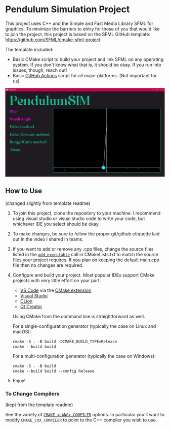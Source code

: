 # Pendulum Simulation Project

This project uses C++ and the Simple and Fast Media Library SFML for graphics. To minimize the barriers to entry for those of you that would like to join the project, this project is based on the SFML GitHub template: https://github.com/SFML/cmake-sfml-project

The template included:

- Basic CMake script to build your project and link SFML on any operating system. If you don't know what that is, it should be okay. If you run into issues, though, reach out!
- Basic [GitHub Actions](https://github.com/features/actions) script for all major platforms. (Not important for us).

![Screenshot of simulation from 11-2-2024](./github-items/ScreenShot-11-2-2024.png)

## How to Use
(changed slightly from template readme)

1. To join this project, clone the repository to your machine. I recommend using visual studio or visual studio code to write your code, but whichever IDE you select should be okay.
1. To make changes, be sure to follow the proper git/github etiquette laid out in the video I shared in teams.
1. If you want to add or remove any .cpp files, change the source files listed in the [`add_executable`](CMakeLists.txt#L10) call in CMakeLists.txt to match the source files your project requires. If you plan on keeping the default main.cpp file then no changes are required.
1. Configure and build your project. Most popular IDEs support CMake projects with very little effort on your part.
    - [VS Code](https://code.visualstudio.com) via the [CMake extension](https://code.visualstudio.com/docs/cpp/cmake-linux)
    - [Visual Studio](https://docs.microsoft.com/en-us/cpp/build/cmake-projects-in-visual-studio?view=msvc-170)
    - [CLion](https://www.jetbrains.com/clion/features/cmake-support.html)
    - [Qt Creator](https://doc.qt.io/qtcreator/creator-project-cmake.html)

    Using CMake from the command line is straightforward as well.

    For a single-configuration generator (typically the case on Linux and macOS):
    ```
    cmake -S . -B build -DCMAKE_BUILD_TYPE=Release
    cmake --build build
    ```

    For a multi-configuration generator (typically the case on Windows):
    ```
    cmake -S . -B build
    cmake --build build --config Release
    ```
1. Enjoy!

### To Change Compilers 
(kept from the template readme)

See the variety of [`CMAKE_<LANG>_COMPILER`](https://cmake.org/cmake/help/latest/variable/CMAKE_LANG_COMPILER.html) options.
In particular you'll want to modify `CMAKE_CXX_COMPILER` to point to the C++ compiler you wish to use.
